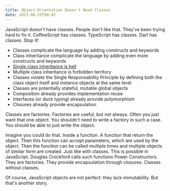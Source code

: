```yaml
---
title: Object-Orientation Doesn't Need Classes
date: 2013-08-25T00:42
---
```


JavaScript doesn't have classes. People don't like that. They've been trying hard to fix it. CoffeeScript has classes. TypeScript has classes. Dart has classes. Stop it!

- Classes complicate the language by adding constructs and keywords
- Class inheritance complicate the language by adding even more constructs and keywords
- [Single class inheritance is hell](../single-class-inheritance-is-hell/single-class-inheritance-is-hell)
- Multiple class inheritance is forbidden territory
- Classes violate the Single Responsability Principle by defining both the class object itself and instance objects at the same level
- Classes are potentially stateful, mutable global objects
- Composition already provides implementation reuse
- Interfaces (or duck typing) already provide polymorphism
- Closures already provide encapsulation

Classes are factories. Factories are useful, but not always. Often you just want that one object. You shouldn't need to write a factory in such a case. You should be able to just write the object.

Imagine you could do that. Inside a function. A function that return the object. Then this function can accept parameters, which are used by the object. Then the function can be called multiple times and multiple objects of similar form are created. Just like with classes. This is possible in JavaScript. Douglas Crockford calls such functions Power Constructors. They are factories. They provide encapsulation through closures. Classes without classes.

Of course, JavaScript objects are not perfect: they lack immutability. But that's another story.

